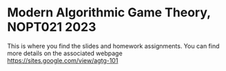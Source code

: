 # Modern Algorithmic Game Theory, NOPT021 2023 
This is where you find the slides and homework assignments.
You can find more details on the associated webpage <https://sites.google.com/view/agtg-101>